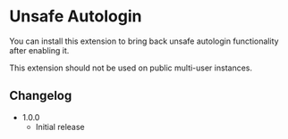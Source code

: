 # Unsafe Autologin

You can install this extension to bring back unsafe autologin functionality after enabling it.

This extension should not be used on public multi-user instances.

## Changelog

* 1.0.0
	* Initial release
